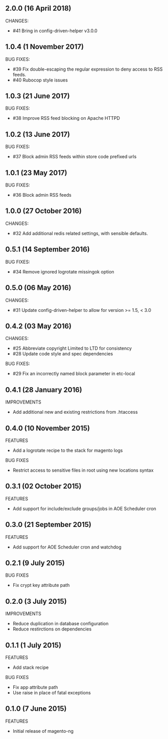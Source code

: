 ## 2.0.0 (16 April 2018)

CHANGES:

  * #41 Bring in config-driven-helper v3.0.0

## 1.0.4 (1 November 2017)

BUG FIXES:

  * #39 Fix double-escaping the regular expression to deny access to RSS feeds.
  * #40 Rubocop style issues

## 1.0.3 (21 June 2017)

BUG FIXES:

  * #38 Improve RSS feed blocking on Apache HTTPD

## 1.0.2 (13 June 2017)

BUG FIXES:

  * #37 Block admin RSS feeds within store code prefixed urls

## 1.0.1 (23 May 2017)

BUG FIXES:

  * #36 Block admin RSS feeds

## 1.0.0 (27 October 2016)

CHANGES:

  * #32 Add additional redis related settings, with sensible defaults.

## 0.5.1 (14 September 2016)

BUG FIXES:

  * #34 Remove ignored logrotate missingok option

## 0.5.0 (06 May 2016)

CHANGES:

  * #31 Update config-driven-helper to allow for version >= 1.5, < 3.0

## 0.4.2 (03 May 2016)

CHANGES:

  * #25 Abbreviate copyright Limited to LTD for consistency
  * #28 Update code style and spec dependencies

BUG FIXES:

  * #29 Fix an incorrectly named block parameter in etc-local

## 0.4.1 (28 January 2016)

IMPROVEMENTS

  * Add additional new and existing restrictions from .htaccess

## 0.4.0 (10 November 2015)

FEATURES

  * Add a logrotate recipe to the stack for magento logs

BUG FIXES

  * Restrict access to sensitive files in root using new locations syntax

## 0.3.1 (02 October 2015)

FEATURES

  * Add support for include/exclude groups/jobs in AOE Scheduler cron

## 0.3.0 (21 September 2015)

FEATURES

  * Add support for AOE Scheduler cron and watchdog

## 0.2.1 (9 July 2015)

BUG FIXES

 * Fix crypt key attribute path

## 0.2.0 (3 July 2015)

IMPROVEMENTS

 * Reduce duplication in database configuration
 * Reduce restirctions on dependencies

## 0.1.1 (1 July 2015)

FEATURES

 * Add stack recipe

BUG FIXES

 * Fix app attribute path
 * Use raise in place of fatal exceptions

## 0.1.0 (7 June 2015)

FEATURES

  * Initial release of magento-ng
